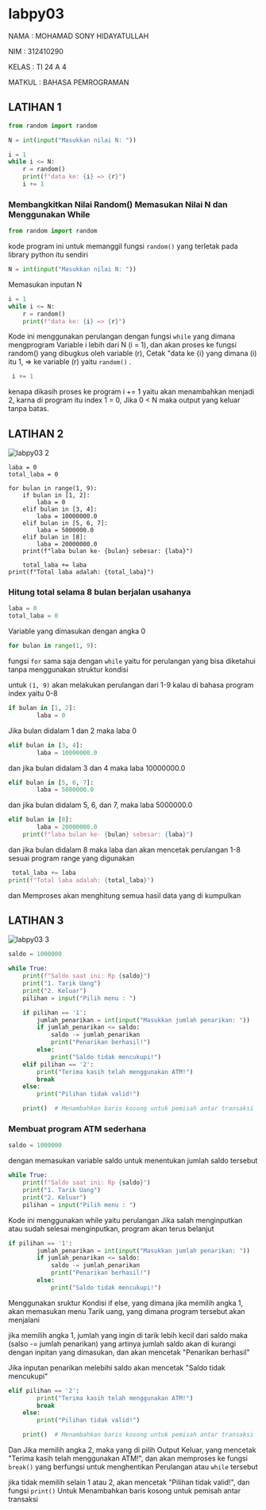 # labpy03
<p>NAMA : MOHAMAD SONY HIDAYATULLAH</p>
<p>NIM : 312410290</p>
<p>KELAS : TI 24 A 4</p>
<p>MATKUL : BAHASA PEMROGRAMAN</p>

## LATIHAN 1

```Python
from random import random

N = int(input("Masukkan nilai N: "))

i = 1
while i <= N:
    r = random()
    print(f"data ke: {i} => {r}")
    i += 1
````
### Membangkitkan Nilai Random() Memasukan Nilai N dan Menggunakan While

```Python
from random import random
````
kode program ini untuk memanggil fungsi `random()` yang terletak pada library python itu sendiri

```Python
N = int(input("Masukkan nilai N: "))
````
Memasukan inputan N

```Python
i = 1
while i <= N:
    r = random()
    print(f"data ke: {i} => {r}")
````

Kode ini menggunakan perulangan dengan fungsi `while` yang dimana mengprogram Variable i lebih dari N (i = 1), dan akan proses ke fungsi random() yang dibugkus oleh variable (r), Cetak "data ke {i} yang dimana (i) itu 1, => ke variable (r) yaitu `random()` .

```Python
 i += 1
````
kenapa dikasih proses ke program i += 1 yaitu akan menambahkan menjadi 2, karna di program itu index 1 = 0, Jika 0 < N maka output yang keluar tanpa batas.

## LATIHAN 2

![labpy03 2](https://github.com/user-attachments/assets/bd834ab8-03d4-404a-92c0-511c27fa27d3)

```Pythonlaba = 0
laba = 0
total_laba = 0

for bulan in range(1, 9):
    if bulan in [1, 2]:
        laba = 0
    elif bulan in [3, 4]:
        laba = 10000000.0
    elif bulan in [5, 6, 7]:
        laba = 5000000.0
    elif bulan in [8]:
        laba = 20000000.0
    print(f"laba bulan ke- {bulan} sebesar: {laba}")
    
    total_laba += laba
print(f"Total laba adalah: {total_laba}")
````

### Hitung total selama 8 bulan berjalan usahanya

```python
laba = 0
total_laba = 0
````
Variable yang dimasukan dengan angka 0

```Python
for bulan in range(1, 9):
````

fungsi `for` sama saja dengan `while` yaitu for perulangan yang bisa diketahui tanpa menggunakan struktur kondisi

untuk `(1, 9)` akan melakukan perulangan dari 1-9 kalau di bahasa program index yaitu 0-8

```Python
if bulan in [1, 2]:
        laba = 0
````

Jika bulan didalam 1 dan 2 maka laba 0

```Python
elif bulan in [3, 4]:
        laba = 10000000.0
````

dan jika bulan didalam 3 dan 4 maka laba 10000000.0

```Python
elif bulan in [5, 6, 7]:
        laba = 5000000.0
````

dan jika bulan didalam 5, 6, dan 7, maka laba 5000000.0

```Python
elif bulan in [8]:
        laba = 20000000.0
    print(f"laba bulan ke- {bulan} sebesar: {laba}")
````

dan jika bulan didalam 8 maka laba dan akan mencetak perulangan 1-8 sesuai program range yang digunakan

```Python
 total_laba += laba
print(f"Total laba adalah: {total_laba}")
````

dan Memproses akan menghitung semua hasil data yang di kumpulkan 

## LATIHAN 3

![labpy03 3](https://github.com/user-attachments/assets/68c68069-caa4-4855-9912-8b5add354b29)

```Python
saldo = 1000000

while True:
    print(f"Saldo saat ini: Rp {saldo}")
    print("1. Tarik Uang")
    print("2. Keluar")
    pilihan = input("Pilih menu : ")

    if pilihan == '1':
        jumlah_penarikan = int(input("Masukkan jumlah penarikan: "))
        if jumlah_penarikan <= saldo:
            saldo -= jumlah_penarikan
            print("Penarikan berhasil!")
        else:
            print("Saldo tidak mencukupi!")
    elif pilihan == '2':
        print("Terima kasih telah menggunakan ATM!")
        break
    else:
        print("Pilihan tidak valid!")

    print()  # Menambahkan baris kosong untuk pemisah antar transaksi
````

### Membuat program ATM sederhana

```Python
saldo = 1000000
````

dengan memasukan variable saldo untuk menentukan jumlah saldo tersebut

```Python
while True:
    print(f"Saldo saat ini: Rp {saldo}")
    print("1. Tarik Uang")
    print("2. Keluar")
    pilihan = input("Pilih menu : ")
````

Kode ini menggunakan while yaitu perulangan Jika salah menginputkan atau sudah selesai menginputkan, program akan terus belanjut

```Python
if pilihan == '1':
        jumlah_penarikan = int(input("Masukkan jumlah penarikan: "))
        if jumlah_penarikan <= saldo:
            saldo -= jumlah_penarikan
            print("Penarikan berhasil!")
        else:
            print("Saldo tidak mencukupi!")
````

Menggunakan sruktur Kondisi if else, yang dimana jika memilih angka 1, akan memasukan menu Tarik uang, yang dimana program tersebut akan menjalani

jika memilih angka 1, jumlah yang ingin di tarik lebih kecil dari saldo maka (salso -= jumlah penarikan) yang artinya jumlah saldo akan di kurangi dengan inpitan yang dimasukan, dan akan mencetak "Penarikan berhasil"

<p>Jika inputan penarikan melebihi saldo akan mencetak "Saldo tidak mencukupi"</p>

```Python
elif pilihan == '2':
        print("Terima kasih telah menggunakan ATM!")
        break
    else:
        print("Pilihan tidak valid!")

    print()  # Menambahkan baris kosong untuk pemisah antar transaksi
````

Dan Jika memilih angka 2, maka yang di pilih Output Keluar, yang mencetak "Terima kasih telah menggunakan ATM!", dan akan memproses ke fungsi `break()` yang berfungsi untuk menghentikan Perulangan atau `while` tersebut

jika tidak memilih selain 1 atau 2, akan mencetak "Pilihan tidak valid!", dan fungsi `print()` Untuk Menambahkan baris kosong untuk pemisah antar transaksi

